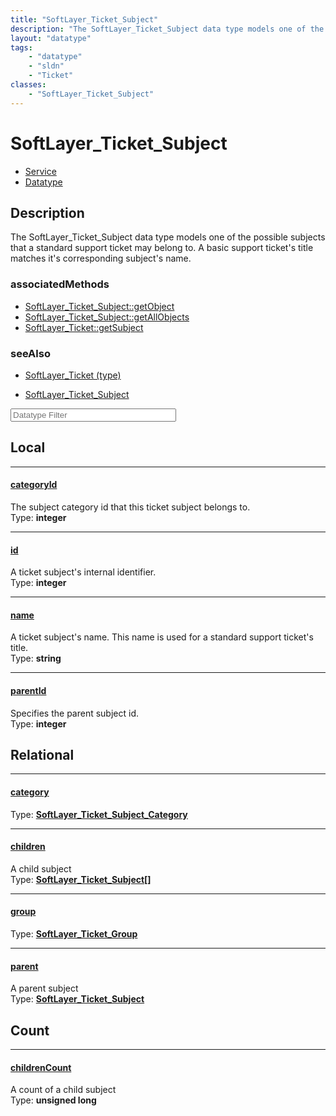 ```yaml
---
title: "SoftLayer_Ticket_Subject"
description: "The SoftLayer_Ticket_Subject data type models one of the possible subjects that a standard support ticket may belong to.... "
layout: "datatype"
tags:
    - "datatype"
    - "sldn"
    - "Ticket"
classes:
    - "SoftLayer_Ticket_Subject"
---
```


# SoftLayer_Ticket_Subject
<div id='service-datatype'>
    <ul id='sldn-reference-tabs'>
    <li id='service'> <a href='/reference/services/SoftLayer_Ticket_Subject' >Service</a></li>    <li id='datatype'> <a href='/reference/datatypes/SoftLayer_Ticket_Subject' >Datatype</a></li>
    </ul>
</div>

## Description 
The SoftLayer_Ticket_Subject data type models one of the possible subjects that a standard support ticket may belong to. A basic support ticket's title matches it's corresponding subject's name. 


### associatedMethods

*  [SoftLayer_Ticket_Subject::getObject](/reference/services/SoftLayer_Ticket_Subject/getObject )
*  [SoftLayer_Ticket_Subject::getAllObjects](/reference/services/SoftLayer_Ticket_Subject/getAllObjects )
*  [SoftLayer_Ticket::getSubject](/reference/services/SoftLayer_Ticket/getSubject )



### seeAlso

* [SoftLayer_Ticket (type)](/reference/datatypes/SoftLayer_Ticket (type) )


* [SoftLayer_Ticket_Subject](/reference/services/SoftLayer_Ticket_Subject )




<!-- Filer BEGIN -->
<div class="view-filters">
        <div class="clearfix">
            <div class="search-input-box">
                <input placeholder="Datatype Filter" onkeyup="titleSearch(inputId='prop-input', divId='properties', elementClass='prop-row')" 
                    type="text" id="prop-input" value="" size="30" maxlength="128" class="form-text">
            </div>
        </div>
</div>
<!-- Filer END -->

<div id="properties" class="content">
<div id="localProperties" class="prop-content" >

## Local
<div class="prop-row">

-----
[categoryId]: #categoryid
#### [categoryId]
The subject category id that this ticket subject belongs to.  
<span class="type-label">Type: </span>**integer**


</div>
<div class="prop-row">

-----
[id]: #id
#### [id]
A ticket subject's internal identifier.  
<span class="type-label">Type: </span>**integer**


</div>
<div class="prop-row">

-----
[name]: #name
#### [name]
A ticket subject's name. This name is used for a standard support ticket's title.  
<span class="type-label">Type: </span>**string**


</div>
<div class="prop-row">

-----
[parentId]: #parentid
#### [parentId]
Specifies the parent subject id.  
<span class="type-label">Type: </span>**integer**


</div>
</div>
<!-- LOCAL PROPERTY END -->

<div id="relationalProperties"  class="prop-content" >

## Relational
<div class="prop-row">

-----
[category]: #category
#### [category]
  
<span class="type-label">Type: </span>**<a href='/reference/datatypes/SoftLayer_Ticket_Subject_Category'>SoftLayer_Ticket_Subject_Category </a>**


</div>
<div class="prop-row">

-----
[children]: #children
#### [children]
A child subject  
<span class="type-label">Type: </span>**<a href='/reference/datatypes/SoftLayer_Ticket_Subject'>SoftLayer_Ticket_Subject[] </a>**


</div>
<div class="prop-row">

-----
[group]: #group
#### [group]
  
<span class="type-label">Type: </span>**<a href='/reference/datatypes/SoftLayer_Ticket_Group'>SoftLayer_Ticket_Group </a>**


</div>
<div class="prop-row">

-----
[parent]: #parent
#### [parent]
A parent subject  
<span class="type-label">Type: </span>**<a href='/reference/datatypes/SoftLayer_Ticket_Subject'>SoftLayer_Ticket_Subject </a>**


</div>

## Count
<div class="prop-row">

-----
[childrenCount]: #childrencount
#### [childrenCount]
A count of a child subject   
<span class="type-label">Type: </span>**unsigned long**


</div>
</div>


